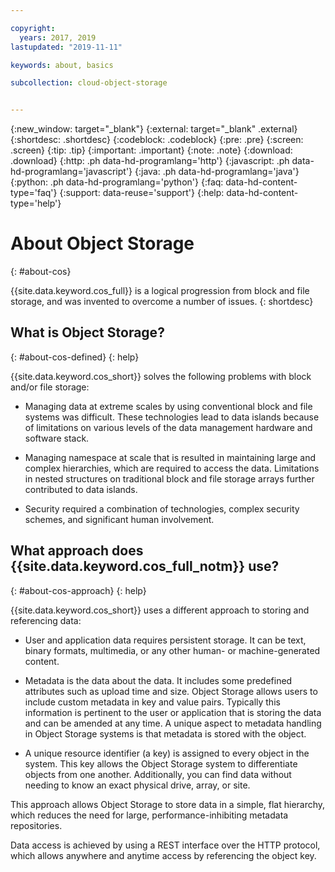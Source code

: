 ```yaml
---

copyright:
  years: 2017, 2019
lastupdated: "2019-11-11"

keywords: about, basics

subcollection: cloud-object-storage


---
```

{:new_window: target="_blank"}
{:external: target="_blank" .external}
{:shortdesc: .shortdesc}
{:codeblock: .codeblock}
{:pre: .pre}
{:screen: .screen}
{:tip: .tip}
{:important: .important}
{:note: .note}
{:download: .download} 
{:http: .ph data-hd-programlang='http'} 
{:javascript: .ph data-hd-programlang='javascript'} 
{:java: .ph data-hd-programlang='java'} 
{:python: .ph data-hd-programlang='python'}
{:faq: data-hd-content-type='faq'}
{:support: data-reuse='support'}
{:help: data-hd-content-type='help'}

# About Object Storage
{: #about-cos}

{{site.data.keyword.cos_full}} is a logical progression from block and file storage, and was invented to overcome a number of issues.
{: shortdesc}

## What is Object Storage?
{: #about-cos-defined}
{: help}

{{site.data.keyword.cos_short}} solves the following problems with block and/or file storage:

*  Managing data at extreme scales by using conventional block and file systems was difficult. These technologies lead to data islands because of limitations on various levels of the data management hardware and software stack.

*  Managing namespace at scale that is resulted in maintaining large and complex hierarchies, which are required to access the data. Limitations in nested structures on traditional block and file storage arrays further contributed to data islands.

*  Security required a combination of technologies, complex security schemes, and significant human involvement.

## What approach does {{site.data.keyword.cos_full_notm}} use?
{: #about-cos-approach}
{: help}

{{site.data.keyword.cos_short}} uses a different approach to storing and referencing data:

*  User and application data requires persistent storage. It can be text, binary formats, multimedia, or any other human- or machine-generated content.

*  Metadata is the data about the data. It includes some predefined attributes such as upload time and size. Object Storage allows users to include custom metadata in key and value pairs. Typically this information is pertinent to the user or application that is storing the data and can be amended at any time. A unique aspect to metadata handling in Object Storage systems is that metadata is stored with the object.

*  A unique resource identifier (a key) is assigned to every object in the system. This key allows the Object Storage system to differentiate objects from one another. Additionally, you can find data without needing to know an exact physical drive, array, or site.

This approach allows Object Storage to store data in a simple, flat hierarchy, which reduces the need for large,
performance-inhibiting metadata repositories.

Data access is achieved by using a REST interface over the HTTP protocol, which allows anywhere and anytime access by referencing the object key.

